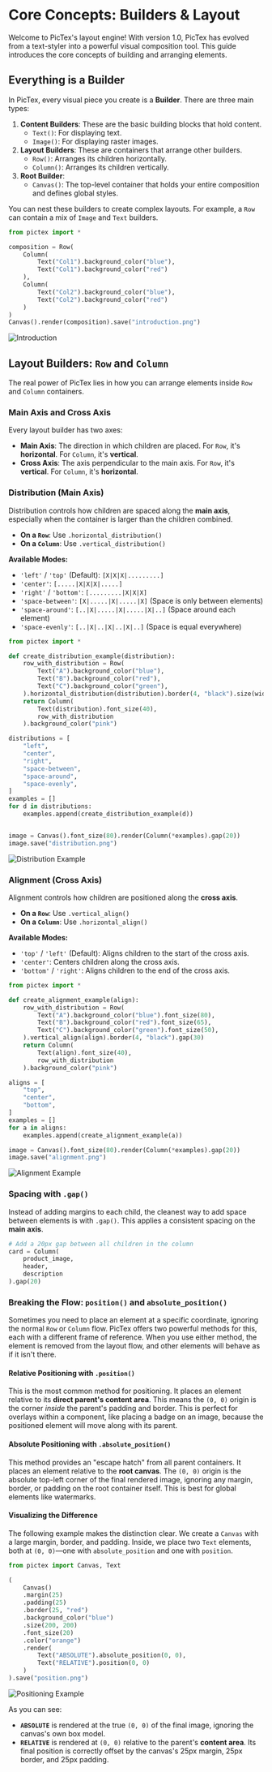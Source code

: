 # Core Concepts: Builders & Layout

Welcome to PicTex's layout engine! With version 1.0, PicTex has evolved from a text-styler into a powerful visual composition tool. This guide introduces the core concepts of building and arranging elements.

## Everything is a Builder

In PicTex, every visual piece you create is a **Builder**. There are three main types:

1.  **Content Builders**: These are the basic building blocks that hold content.
    -   `Text()`: For displaying text.
    -   `Image()`: For displaying raster images.
2.  **Layout Builders**: These are containers that arrange other builders.
    -   `Row()`: Arranges its children horizontally.
    -   `Column()`: Arranges its children vertically.
3.  **Root Builder**:
    -   `Canvas()`: The top-level container that holds your entire composition and defines global styles.

You can nest these builders to create complex layouts. For example, a `Row` can contain a mix of `Image` and `Text` builders.

```python
from pictex import *

composition = Row(
    Column(
        Text("Col1").background_color("blue"),
        Text("Col1").background_color("red")
    ),
    Column(
        Text("Col2").background_color("blue"),
        Text("Col2").background_color("red")
    )
)
Canvas().render(composition).save("introduction.png")
```

![Introduction](https://res.cloudinary.com/dlvnbnb9v/image/upload/v1754098899/introduction_gtjc6f.png)

## Layout Builders: `Row` and `Column`

The real power of PicTex lies in how you can arrange elements inside `Row` and `Column` containers.

### Main Axis and Cross Axis

Every layout builder has two axes:
-   **Main Axis**: The direction in which children are placed. For `Row`, it's **horizontal**. For `Column`, it's **vertical**.
-   **Cross Axis**: The axis perpendicular to the main axis. For `Row`, it's **vertical**. For `Column`, it's **horizontal**.

### Distribution (Main Axis)

Distribution controls how children are spaced along the **main axis**, especially when the container is larger than the children combined.

-   **On a `Row`**: Use `.horizontal_distribution()`
-   **On a `Column`**: Use `.vertical_distribution()`

**Available Modes:**
-   `'left'` / `'top'` (Default): `[X|X|X|.........]`
-   `'center'`: `[.....|X|X|X|.....]`
-   `'right'` / `'bottom'`: `[.........|X|X|X]`
-   `'space-between'`: `[X|.....|X|.....|X]` (Space is only between elements)
-   `'space-around'`: `[..|X|.....|X|.....|X|..]` (Space around each element)
-   `'space-evenly'`: `[..|X|..|X|..|X|..]` (Space is equal everywhere)

```python
from pictex import *

def create_distribution_example(distribution):
    row_with_distribution = Row(
        Text("A").background_color("blue"),
        Text("B").background_color("red"),
        Text("C").background_color("green"),
    ).horizontal_distribution(distribution).border(4, "black").size(width=300)
    return Column(
        Text(distribution).font_size(40),
        row_with_distribution
    ).background_color("pink")

distributions = [
    "left",
    "center",
    "right",
    "space-between",
    "space-around",
    "space-evenly",
]
examples = []
for d in distributions:
    examples.append(create_distribution_example(d))


image = Canvas().font_size(80).render(Column(*examples).gap(20))
image.save("distribution.png")
```

![Distribution Example](https://res.cloudinary.com/dlvnbnb9v/image/upload/v1754098899/distribution_vr3al5.png)

### Alignment (Cross Axis)

Alignment controls how children are positioned along the **cross axis**.

-   **On a `Row`**: Use `.vertical_align()`
-   **On a `Column`**: Use `.horizontal_align()`

**Available Modes:**
-   `'top'` / `'left'` (Default): Aligns children to the start of the cross axis.
-   `'center'`: Centers children along the cross axis.
-   `'bottom'` / `'right'`: Aligns children to the end of the cross axis.

```python
from pictex import *

def create_alignment_example(align):
    row_with_distribution = Row(
        Text("A").background_color("blue").font_size(80),
        Text("B").background_color("red").font_size(65),
        Text("C").background_color("green").font_size(50),
    ).vertical_align(align).border(4, "black").gap(30)
    return Column(
        Text(align).font_size(40),
        row_with_distribution
    ).background_color("pink")

aligns = [
    "top",
    "center",
    "bottom",
]
examples = []
for a in aligns:
    examples.append(create_alignment_example(a))

image = Canvas().font_size(80).render(Column(*examples).gap(20))
image.save("alignment.png")
```

![Alignment Example](https://res.cloudinary.com/dlvnbnb9v/image/upload/v1754098898/alignment_qbmver.png)

### Spacing with `.gap()`

Instead of adding margins to each child, the cleanest way to add space between elements is with `.gap()`. This applies a consistent spacing on the **main axis**.

```python
# Add a 20px gap between all children in the column
card = Column(
    product_image,
    header,
    description
).gap(20)
```

### Breaking the Flow: `position()` and `absolute_position()`

Sometimes you need to place an element at a specific coordinate, ignoring the normal `Row` or `Column` flow. PicTex offers two powerful methods for this, each with a different frame of reference. When you use either method, the element is removed from the layout flow, and other elements will behave as if it isn't there.

#### Relative Positioning with `.position()`

This is the most common method for positioning. It places an element relative to its **direct parent's content area**. This means the `(0, 0)` origin is the corner *inside* the parent's padding and border. This is perfect for overlays within a component, like placing a badge on an image, because the positioned element will move along with its parent.

#### Absolute Positioning with `.absolute_position()`

This method provides an "escape hatch" from all parent containers. It places an element relative to the **root canvas**. The `(0, 0)` origin is the absolute top-left corner of the final rendered image, ignoring any margin, border, or padding on the root container itself. This is best for global elements like watermarks.

#### Visualizing the Difference

The following example makes the distinction clear. We create a `Canvas` with a large margin, border, and padding. Inside, we place two `Text` elements, both at `(0, 0)`—one with `absolute_position` and one with `position`.

```python
from pictex import Canvas, Text

(
    Canvas()
    .margin(25)
    .padding(25)
    .border(25, "red")
    .background_color("blue")
    .size(200, 200)
    .font_size(20)
    .color("orange")
    .render(
        Text("ABSOLUTE").absolute_position(0, 0),
        Text("RELATIVE").position(0, 0)
    )
).save("position.png")
```

![Positioning Example](https://res.cloudinary.com/dlvnbnb9v/image/upload/v1754260873/position_uxawu1.png)

As you can see:
-   **`ABSOLUTE`** is rendered at the true `(0, 0)` of the final image, ignoring the canvas's own box model.
-   **`RELATIVE`** is rendered at `(0, 0)` relative to the parent's **content area**. Its final position is correctly offset by the canvas's 25px margin, 25px border, and 25px padding.
